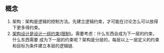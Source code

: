 ## 概念
1. 架构：架构是逻辑的控制方法。先建立逻辑约束，才可能在讨论怎么可以放得下更多得约束。
2. [架构设计是设计一组约束(限制)](https://gitee.com/Kenneth-Lee-2012/MySummary/blob/master/%E8%BD%AF%E4%BB%B6%E6%9E%84%E6%9E%B6%E8%AE%BE%E8%AE%A1/2020%E5%B9%B4%E5%8F%88%E5%86%99%E7%9A%84%E4%B8%80%E4%B8%AA%E4%BB%80%E4%B9%88%E6%98%AF%E6%9E%B6%E6%9E%84%E8%AE%BE%E8%AE%A1%E7%9A%84%E5%AE%9A%E4%B9%89.rst)。需要考虑：什么东西会成为下一层的约束，什么东西需要 成为下一层的约束呢？架构是分层的，每层以上一层定义的约束和目标为条件建立本层的逻辑链.
